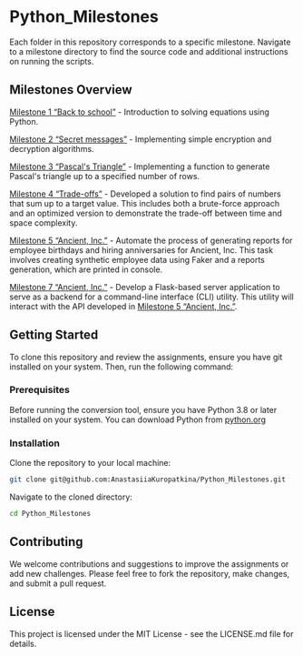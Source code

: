 # Python_Milestones

Each folder in this repository corresponds to a specific milestone. Navigate to a milestone directory to find the source code and additional instructions on running the scripts.

## Milestones Overview

[Milestone 1 “Back to school”](milestone_1) - Introduction to solving equations using Python.

[Milestone 2 “Secret messages”](milestone_1) - Implementing simple encryption and decryption algorithms.

[Milestone 3 “Pascal's Triangle”](milestone_3) - Implementing a function to generate Pascal's triangle up to a specified number of rows.

[Milestone 4 “Trade-offs”](milestone_4) - Developed a solution to find pairs of numbers that sum up to a target value. This includes both a brute-force approach and an optimized version to demonstrate the trade-off between time and space complexity.

[Milestone 5 “Ancient, Inc.”](milestone_5) - Automate the process of generating reports for employee birthdays and hiring anniversaries for Ancient, Inc. This task involves creating synthetic employee data using Faker and a reports generation, which are printed in console.

[Milestone 7 “Ancient, Inc.”](milestone_7) - Develop a Flask-based server application to serve as a backend for a command-line interface (CLI) utility. This utility will interact with the API developed in [Milestone 5 “Ancient, Inc.”](milestone_5).

## Getting Started
To clone this repository and review the assignments, ensure you have git installed on your system. Then, run the following command:

### Prerequisites
Before running the conversion tool, ensure you have Python 3.8 or later installed on your system. You can download Python from [python.org](https://www.python.org/downloads/.)

### Installation
Clone the repository to your local machine:

```bash
git clone git@github.com:AnastasiiaKuropatkina/Python_Milestones.git
```

Navigate to the cloned directory:
```bash
cd Python_Milestones
```

## Contributing
We welcome contributions and suggestions to improve the assignments or add new challenges. Please feel free to fork the repository, make changes, and submit a pull request.

## License
This project is licensed under the MIT License - see the LICENSE.md file for details.